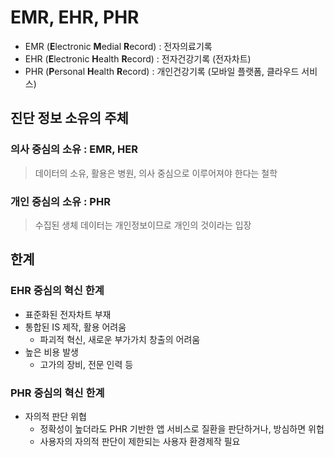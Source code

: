 # EMR, EHR, PHR

- EMR (**E**lectronic **M**edial **R**ecord) : 전자의료기록
- EHR (**E**lectronic **H**ealth **R**ecord) : 전자건강기록 (전자차트)
- PHR (**P**ersonal **H**ealth **R**ecord) : 개인건강기록 (모바일 플랫폼, 클라우드 서비스)

## 진단 정보 소유의 주체

### 의사 중심의 소유 : EMR, HER

> 데이터의 소유, 활용은 병원, 의사 중심으로 이루어져야 한다는 철학

### 개인 중심의 소유 : PHR

> 수집된 생체 데이터는 개인정보이므로 개인의 것이라는 입장

## 한계

### EHR 중심의 혁신 한계

- 표준화된 전자차트 부재
- 통합된 IS 제작, 활용 어려움
  - 파괴적 혁신, 새로운 부가가치 창출의 어려움
- 높은 비용 발생
  - 고가의 장비, 전문 인력 등

### PHR 중심의 혁신 한계

- 자의적 판단 위협
  - 정확성이 높더라도 PHR 기반한 앱 서비스로 질환을 판단하거나, 방심하면 위헙
  - 사용자의 자의적 판단이 제한되는 사용자 환경제작 필요
